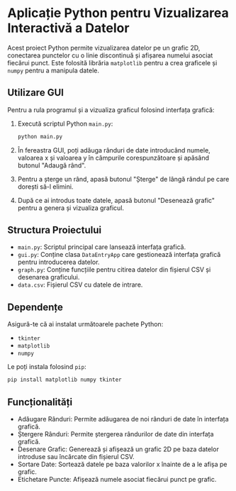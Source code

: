 # Aplicație Python pentru Vizualizarea Interactivă a Datelor

Acest proiect Python permite vizualizarea datelor pe un grafic 2D, conectarea punctelor cu o linie discontinuă și afișarea numelui asociat fiecărui punct. Este folosită librăria `matplotlib` pentru a crea graficele și `numpy` pentru a manipula datele.

## Utilizare GUI

Pentru a rula programul și a vizualiza graficul folosind interfața grafică:

1. Execută scriptul Python `main.py`:
    ```sh
    python main.py
    ```

2. În fereastra GUI, poți adăuga rânduri de date introducând numele, valoarea x și valoarea y în câmpurile corespunzătoare și apăsând butonul "Adaugă rând".

3. Pentru a șterge un rând, apasă butonul "Șterge" de lângă rândul pe care dorești să-l elimini.

4. După ce ai introdus toate datele, apasă butonul "Desenează grafic" pentru a genera și vizualiza graficul.

## Structura Proiectului

- `main.py`: Scriptul principal care lansează interfața grafică.
- `gui.py`: Conține clasa `DataEntryApp` care gestionează interfața grafică pentru introducerea datelor.
- `graph.py`: Conține funcțiile pentru citirea datelor din fișierul CSV și desenarea graficului.
- `data.csv`: Fișierul CSV cu datele de intrare.

## Dependențe

Asigură-te că ai instalat următoarele pachete Python:

- `tkinter`
- `matplotlib`
- `numpy`

Le poți instala folosind `pip`:

```sh
pip install matplotlib numpy tkinter
```

## Funcționalități
- Adăugare Rânduri: Permite adăugarea de noi rânduri de date în interfața grafică.
- Ștergere Rânduri: Permite ștergerea rândurilor de date din interfața grafică.
- Desenare Grafic: Generează și afișează un grafic 2D pe baza datelor introduse sau încărcate din fișierul CSV.
- Sortare Date: Sortează datele pe baza valorilor x înainte de a le afișa pe grafic.
- Etichetare Puncte: Afișează numele asociat fiecărui punct pe grafic.
